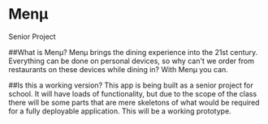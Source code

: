 # Menμ
Senior Project

##What is Menμ?
Menμ brings the dining experience into the 21st century. Everything can be done on personal devices, so why can't we order from restaurants on these devices while dining in? With Menμ you can.

##Is this a working version?
This app is being built as a senior project for school. It will have loads of functionality, but due to the scope of the class there will be some parts that are mere skeletons of what would be required for a fully deployable application. This will be a working prototype.
